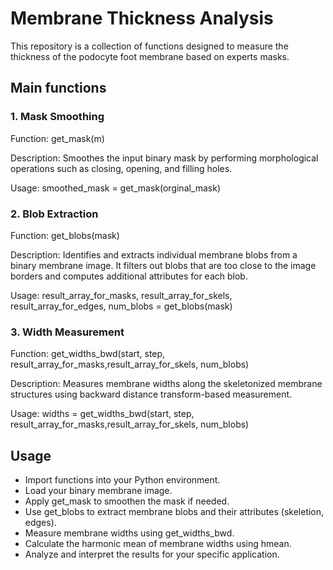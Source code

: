 # Membrane Thickness Analysis
This repository is a collection of functions designed to measure the thickness of the podocyte foot membrane based on experts masks. 

## Main functions
### 1. Mask Smoothing
Function: get_mask(m)

Description: Smoothes the input binary mask by performing morphological operations such as closing, opening, and filling holes.

Usage: smoothed_mask = get_mask(orginal_mask)

### 2. Blob Extraction
Function: get_blobs(mask)

Description: Identifies and extracts individual membrane blobs from a binary membrane image. It filters out blobs that are too close to the image borders and computes additional attributes for each blob.

Usage: result_array_for_masks, result_array_for_skels, result_array_for_edges, num_blobs = get_blobs(mask)

### 3. Width Measurement
Function: get_widths_bwd(start, step, result_array_for_masks,result_array_for_skels, num_blobs)

Description: Measures membrane widths along the skeletonized membrane structures using backward distance transform-based measurement.

Usage: widths = get_widths_bwd(start, step, result_array_for_masks,result_array_for_skels, num_blobs)

## Usage
 - Import functions into your Python environment.
 - Load your binary membrane image.
 - Apply get_mask to smoothen the mask if needed.
 - Use get_blobs to extract membrane blobs and their attributes (skeletion, edges).
 - Measure membrane widths using get_widths_bwd.
 - Calculate the harmonic mean of membrane widths using hmean.
 - Analyze and interpret the results for your specific application.
